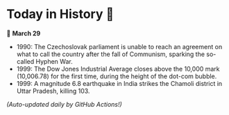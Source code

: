 # Today in History 📅

📅 **March 29**

- 1990: The Czechoslovak parliament is unable to reach an agreement on what to call the country after the fall of Communism, sparking the so-called Hyphen War.
- 1999: The Dow Jones Industrial Average closes above the 10,000 mark (10,006.78) for the first time, during the height of the dot-com bubble.
- 1999: A magnitude 6.8 earthquake in India strikes the Chamoli district in Uttar Pradesh, killing 103.

*(Auto-updated daily by GitHub Actions!)*
